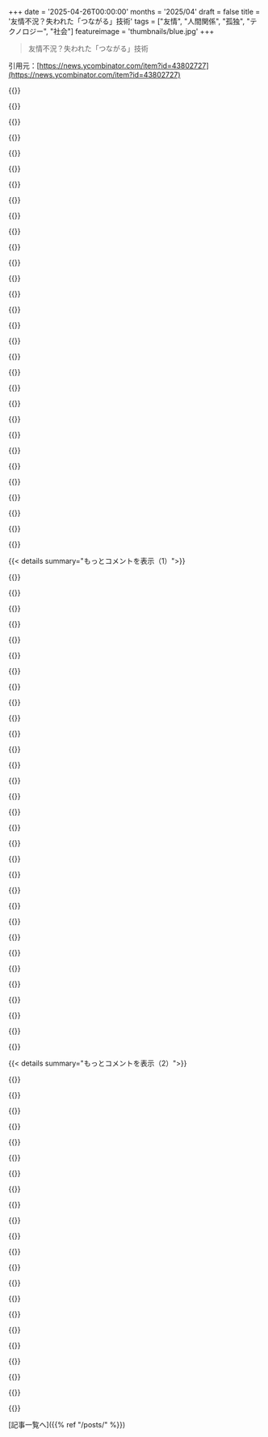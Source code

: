 +++
date = '2025-04-26T00:00:00'
months = '2025/04'
draft = false
title = '友情不況？失われた「つながる」技術'
tags = ["友情", "人間関係", "孤独", "テクノロジー", "社会"]
featureimage = 'thumbnails/blue.jpg'
+++

> 友情不況？失われた「つながる」技術

引用元：[https://news.ycombinator.com/item?id=43802727](https://news.ycombinator.com/item?id=43802727)




{{<matomeQuote body="USでは、末期の個人主義が原因だと思うんだ。コミュニティより自分優先で、ネットのおかげで人と会わずに済むようになった。記事は若者の現象って言ってるけど、俺も悩んでる。大人の友情って築くのにエネルギーいるよね。近所の人に挨拶はするけど、深い友情には投資しない。これってまさに個人主義を続けてるって分かってるんだけどさ。" userName="dm03514" createdAt="2025/04/26 12:24:52" color="#ff5c5c">}}




{{<matomeQuote body="コミュニティへの依存が減ったのは、人種差別撤廃から始まったって感じる人もいるみたい。昔はみんなが使うプールや施設があったのに、それが無くなった。今は近所で集まるとこも無いし、子供も外で遊ばない。「共同体で子育て」なんて笑われるくらい個人主義になったよね。社会的に見て、すごく不健全な状態だと思うよ。" userName="redczar" createdAt="2025/04/26 12:41:51" color="">}}




{{<matomeQuote body="依存度が低いだけじゃなくて、退屈な時間がないのも原因だよ。昔はバスの中とか週末何もすることない時に友達に連絡してた。でも今はそういう時間が全部スマホ（Instagram）に持ってかれる。週末暇でもNetflix見ちゃう。退屈で考える時間があるからこそ行動するのに、それが奪われてるんだ。不安になる人が増えたのも、この退屈な時間の無さが原因かもしれないね。" userName="kace91" createdAt="2025/04/26 12:44:01" color="#38d3d3">}}




{{<matomeQuote body="記事の「若者の現象」ってのは当たってると思う。俺もそう見てるよ。子供が友達を作ることでコミュニティと繋がる大人が多いんだ。子供が一緒に遊ぶと、親も話さなきゃいけなくなるし。俺が見てる25-40歳くらいの親は、正直言って全然社交的じゃないね。スマホ見て、その場を早く終わらせたいって感じ。でも50-70歳の祖父母が連れてきてる子は、親よりずっと社交的で、こっちも話しやすい。俺（40代半ば）の個人的な観察だけど、この年代の態度の違いは明らかだよ。" userName="ryandrake" createdAt="2025/04/26 16:53:03" color="#ff5c5c">}}




{{<matomeQuote body="スマホとかだけじゃないんだよね。俺はボロい家買っちゃって、毎週末とか仕事終わりも修理してる。彼女も園芸とかアクアリウムとか時間かかる趣味があるし、子供もまだ小さい。だから自由な時間は本当に貴重なんだ。友達と遊ぶ時間なんて、なかなか作れないよ。" userName="paulryanrogers" createdAt="2025/04/26 12:51:47" color="">}}




{{<matomeQuote body="あの人たちが反社会的なんじゃなくて、ただあなたに社交的じゃないだけかもよ！ 子供が一緒に遊んでても、あなたを楽しませる義務なんてないんだから。" userName="tdrz" createdAt="2025/04/26 19:56:54" color="">}}




{{<matomeQuote body="もしそれがホントならUSだけの問題になるはずだよね。でも違うじゃん。人種差別撤廃なんてなかった場所でも、同じこと起きてるんだからさ。" userName="graemep" createdAt="2025/04/26 22:08:05" color="">}}




{{<matomeQuote body="Covidの後、特にミレニアル世代は友達付き合いが難しくなったよね。また始めるのがギクシャクする。でも、こっちから連絡するとほとんどの人が喜んでくれるんだ。昔みたいに自分から誘うようにした。多くの人は寂しいけど、友達作りに努力したくないみたい。でも、自分から始める人（initiator）になったっていいじゃん。皆孤独だけど、始めるのが難しい人が多い。 initiatorになれば自分も相手も満たされる。孤独でいるより、自分から誘う方がずっとマシだよ。相手からの返報がないとちょっと寂しいけどね。でも、今の時代はこれが普通なのかも。" userName="caseyy" createdAt="2025/04/27 03:33:16" color="#ff33a1">}}




{{<matomeQuote body="昔の人と話したけど、それって差別的な区域分け（red-lining）や白人の郊外移住（white flight）のことかもね。都市や学校で人種差別が無くなるのを見て、郊外に移って、そこでまた有色人種を排除したんだ。たとえこれが原因じゃないとしても、根本には臆病さと人種差別、つまり自分と違う人を恐れる気持ちがあるんじゃない？" userName="paulryanrogers" createdAt="2025/04/26 12:57:20" color="#ff5733">}}




{{<matomeQuote body="「あなたを楽しませる義務はない」なんて考え方、基本的な人間関係をすごく皮肉でネガティブに見てるよね。それって人類の基礎なのにさ。最近ネットでよく見るけど、こんな態度なら孤独で友達ができないのも当たり前だと思うよ。" userName="pesus" createdAt="2025/04/26 20:40:07" color="#785bff">}}




{{<matomeQuote body="Desegregationと多文化移民が同時に進んで、施設が匿名性が高くなると嫌な感じになるって話。" userName="typewithrhythm" createdAt="2025/04/26 23:16:13" color="">}}




{{<matomeQuote body="Redditによくある「～する義務はない」って考え方。別に義務じゃなくても優しくできるじゃん？義務だけやっててもつまんないし、非社交的だと思うな。" userName="ryandrake" createdAt="2025/04/26 21:33:47" color="#45d325">}}




{{<matomeQuote body="家賃高すぎ！仕事の近くに住めないから、コミュニティに根付いて時間やお金をかけるなんて無理だよ。" userName="mjevans" createdAt="2025/04/26 12:42:05" color="#ff5733">}}




{{<matomeQuote body="この影響（前のコメントを受けてるかな？）が、アメリカで公共交通機関が廃れて自家用車ばかりになった理由も説明してる気がする。" userName="PessimalDecimal" createdAt="2025/04/27 02:25:19" color="">}}




{{<matomeQuote body="Redliningやwhite flightは確かにあった。それ以外にも、市が公共施設への資金を減らしたり、Elks Lodgesみたいなクラブが女性や黒人を受け入れたら衰退したんだよ。" userName="redczar" createdAt="2025/04/26 13:01:25" color="">}}




{{<matomeQuote body="Attention economyだけじゃなくて、インターネット自体が友達と過ごす時間を奪ったと思うな。だって、ネットには面白すぎるものが多すぎるんだもん。" userName="creata" createdAt="2025/04/26 12:51:49" color="#ff5c5c">}}




{{<matomeQuote body="Amishはたった8日で製材所をみんなで建て直したんだって。個人じゃなくて、みんなで協力してやらないとね。Amishすごい。" userName="FollowingTheDao" createdAt="2025/04/26 12:58:51" color="#ff5c5c">}}




{{<matomeQuote body="シンガポールみたいに多文化でもうまくやってる国もあるんだから、多文化主義が悪いわけじゃない。でも、客観的に見て悪い文化もあるのは事実。アメリカ人はおしり洗わないとかね。文化批判するとすぐRacistって言われるから、ちゃんと話せないのが残念だよ。（※200字以内に要約）" userName="Der_Einzige" createdAt="2025/04/27 05:02:27" color="">}}




{{<matomeQuote body="white flightやred-liningはあったけど、それが今の孤独の主な原因じゃないと思う。差別がなくても友達は作れるし、誰と付き合うかは個人の自由でしょ。" userName="paulryanrogers" createdAt="2025/04/26 13:20:46" color="">}}




{{<matomeQuote body="法律が変わってプールやクラブが女性やマイノリティを受け入れ始めたら、白人男性は利用をやめたんだよ。市も資金を減らしたし、クラブ会員も激減。公民権運動への反発で、みんなで何かするって考えがダメになったんだ。" userName="redczar" createdAt="2025/04/26 13:58:47" color="#45d325">}}




{{<matomeQuote body="そんなの全く必要ないよ。一時的に借りてる人の方が、10年も家を持ってる人より良いコミュニティメンバーになってるの見たことあるし。寮でできるコミュニティ見てみろよ" userName="kortilla" createdAt="2025/04/27 00:21:32" color="">}}




{{<matomeQuote body="イニシエートするのはいいことだと思うよ。みんなができるわけじゃないみたいだし、社交不安上がってるのかな。前は社交的だったけど、コロナで会いにくくなって悪習慣がついちゃった。いつも自分から誘うのはしんどい時もあるんだよね。一方的な関係だと心が満たされない。昔みたいにはもう戻れないし、裏切りとかもあって、一方的なやり取りに感情的な余裕がないんだ。同じ状況から抜け出した人いる？" userName="stuxnet79" createdAt="2025/04/27 04:23:36" color="#ff33a1">}}




{{<matomeQuote body="＞ 昔はコミュニティプールとかレクセンターがあった。ゴミ収集は市のサービスだった。救急車は無料だった。ー僕がUSで住んでた場所だと、救急車無料以外は今でも全部そうだよ。救急車の費用は、人種差別解消よりUSの健康保険の進化と関係あると思うな" userName="thayne" createdAt="2025/04/27 03:32:09" color="">}}




{{<matomeQuote body="正直、Facebookのアルゴリズム崩壊と関係あると思う。最初の10年くらいは繋がるのに良かったけど、収益化でひどくなった。みんなが若い頃の自分みたいに孤立してるの見るのが怖い。トラウマとか拒絶が大規模に起きてるのかな。前は人との関わり避けてたけど、今は他人とのちょっとした交流に喜びを感じる。小話が反抗に見えるくらい" userName="AtlasBarfed" createdAt="2025/04/27 04:41:41" color="#ff5c5c">}}




{{<matomeQuote body="救急車は市のサービスで保険とは関係なかったんだよ。市のサービスの縮小は人種差別解消の後に起こったんだ" userName="redczar" createdAt="2025/04/27 03:53:31" color="">}}




{{<matomeQuote body="寮は良い例じゃないな。みんな一時的なコミュニティだと思ってるし。Fraternal organizationsみたいな大きな組織とは違うよ。アパートや家だと、いつ引っ越すか分からないでしょ。来年か、4−5年後か、10年後か。賃上げとか仕事でまた引っ越す大変さを経験しないといけないし" userName="mjevans" createdAt="2025/04/27 14:34:08" color="">}}




{{<matomeQuote body="＞「彼は親切にする義務も社交的になる義務もフレンドリーにする義務もない」っていうのはすごくReddit的な考え方だね<br>このスレッド見てるとHacker News的な考え方でもあるけどね。HNの人たちがなんでRedditのことそんなに見下すのか理解できないよ、ここだって全然マシじゃないのに" userName="fknorangesite" createdAt="2025/04/27 16:16:05" color="">}}




{{<matomeQuote body="私たちユーザーのせい？それとも企業のせい？<br>例えばデートアプリ見て。今「ひどい」って言われてるでしょ。昔はオンラインでも結構うまくいってたのに、Match Groupが買収して全部「エンシッティフィケーション」したんだ。使う人を引き留めて利益を出すために、良い関係を作るのを妨げるように。SNSも同じ進化を辿ったと思う。<br>昔のFacebookは友達の投稿を見る場所だったけど、今は広告と高齢者のミームだらけ。InstagramもSnapchatもTikTokのエンシッティフィケーションモデルを真似た。昔のSNSはプロフィール、ウォール、友達だけのフィードがあって、友達と繋がるのに役立つツールだったんだ。今のアプリはそうじゃないのに「ソーシャルネットワーキングアプリ」って呼ばれてる。だからオンラインで繋がるのが難しいんだと思う" userName="derefr" createdAt="2025/04/26 21:03:55" color="#38d3d3">}}




{{<matomeQuote body="趣味に友達を巻き込むといいよ。実際、男って目標があった方がつるむの得意なんだ。うちの義理の兄弟も何十年も誘い断ってたけど、ちょっとした家とか車の修理が必要になった途端、全部放り出して一日中来てくれたもん。" userName="bilsbie" createdAt="2025/04/26 15:36:57" color="">}}




{{<matomeQuote body="現代の友情の期待値が高すぎると思う。Hollywood基準だと親しい友達なんていない。友達は大体入れ替わるもので、それでいい。年を取ったらコミュニティを探すのが大事。スポーツとかイベントに繰り返し顔を出すこと。The Friendship Recessionはなぜ起きた？友情には努力と勇気が必要で、YouTubeとかTikTokより大変だから、多くの人が避けるんじゃないかな。それが原因だと思う。" userName="prhn" createdAt="2025/04/26 12:45:15" color="#ff5733">}}




{{< details summary="もっとコメントを表示（1）">}}

{{<matomeQuote body="＞＞親しい友達って何？Hollywood基準だとたぶんいない。私も全く同じ結論で、多くの人が言う”友情”は現実とは違うと思う。この非現実的な期待が、実際の友情をダメにしてるんだ。<br>理論上の友情は完璧で努力いらずだけど、現実的な友情は一時的だったり、どちらかが頑張ったり、避ける話題があったり、関係が終わったりする。これが現実だよ。" userName="zug_zug" createdAt="2025/04/26 13:22:34" color="#ff5733">}}




{{<matomeQuote body="コメント3の言う理論上も現実的という友情も、実際の友情やHollywoodの友情とは違う。<br>実際の友情は困難を乗り越え、努力が必要なものだ。嫉妬もあるが乗り越えるべき。時代を超えて不滅ではなく、終わることもある。完璧でバランスが取れているわけでもない。困っている友達を助けるのはHollywoodの定番だ。コメント3の”現実的な友情”は知人だよ。コメント3の意見は自己投影で、自己反省が必要じゃないかな。" userName="closewith" createdAt="2025/04/26 13:53:05" color="#ff33a1">}}




{{<matomeQuote body="うーん、それはちょっと防衛的な反応に見えるな。多分自己反省が必要なんじゃない？<br>友情が取引的なものかもしれないって考えは、正面から向き合うには怖すぎるかな？このトピックに関する示唆に富む科学的な話がここにあるよ：https://www.thecut.com/2016/05/half-of-your-friends-probably..." userName="zug_zug" createdAt="2025/04/26 20:15:26" color="">}}




{{<matomeQuote body="君が返信したコメント（コメント4）は、友情が取引的かどうかって話じゃないよ。彼らは君の理論上の友情と”現実的”な友情が、いかにダメで非現実的な定義かってのを詳しくリストアップしてたんだ。もし君に君の二番目の定義（現実的）より、一番目の定義（理論的）に近い友達がいないなら、君には親しい友達がいたことがないんだよ。これは恥ずかしいことじゃないけど、考えるべきことだね。" userName="christianqchung" createdAt="2025/04/27 01:28:26" color="">}}




{{<matomeQuote body="＞友情が取引的？<br>防衛的じゃなくて、君の妄想みたいな考え方から抜け出させようとしたんだ。現実の友情は君の言う特徴どれも持ってないし、それは世界観を歪めてる。現実の友情がHollywood神話だって言うのは、人生の素晴らしいことから自分を閉め出すことになる。そんなこと自分にするなよ。<br>＞研究は大学生84人<br>いい加減にしろ、ネットから離れて友達作ってこいよ。" userName="closewith" createdAt="2025/04/26 20:31:27" color="">}}




{{<matomeQuote body="君たち両方の意見、面白かったよ。どっちの言い分も分かるな。<br>結局のところ、だ？うん、たぶん俺たちみんな外に出て人に会うべきだって良いリマインダーになったってことかな。" userName="dripdry45" createdAt="2025/04/27 09:41:21" color="">}}




{{<matomeQuote body="＞いい加減にしろよ、ネットから離れて友達作ってこいよ。<br>おっと、図星だったか？君は賢いから、自分が信じない考えを持ってるってだけで、人の気持ちを傷つけようとしてはいけないって分かってるはずだけどな。" userName="zug_zug" createdAt="2025/04/27 03:43:05" color="">}}




{{<matomeQuote body="＞おっと、図星だったか？<br>いや、君はここでのトーンを読み違えてるよ。もっと穏やかな父親のような後押しなんだ。<br>確証バイアスに惑わされて孤独な人生を送らないでほしい。特に大学生のちょっとした研究に基づくならなおさらだ。<br>現実の友情を経験したことがないって認めるより、フィクションの中にしか存在しないって信じる方が慰めになるのは分かるけど、長い目で見ればこの信念は君を傷つけるだけだよ。" userName="closewith" createdAt="2025/04/27 04:31:30" color="">}}




{{<matomeQuote body="パターナリズムはどんな形でも表面的には良くないね。君はこのコメントにかなりイラついたみたいだね。" userName="Der_Einzige" createdAt="2025/04/27 05:08:02" color="">}}




{{<matomeQuote body="たぶん、これはプロジェクションじゃないかな。君のコメントからすると、もしかしたら親身なアドバイスが必要なのかもね。" userName="closewith" createdAt="2025/04/27 05:19:18" color="">}}




{{<matomeQuote body="「その関係がお互いにとって健全かどうかは分からない」って意見だけど、俺の30年来の親友は中学時代に俺がwarezを配ってたのがきっかけで知り合ったんだ。<br>俺が何か役立つものを持ってたから、そいつは俺と付き合い続けたかったんだよね。それがもっと意味のある関係に発展していったんだ。" userName="Braxton1980" createdAt="2025/04/26 21:04:35" color="#ff5733">}}




{{<matomeQuote body="異論はないけど、君が理論的に定義したような友情は確かに俺にもあるよ。それがどれだけ珍しいことかはよく分かってるつもりだ。" userName="subpixel" createdAt="2025/04/26 14:16:25" color="">}}




{{<matomeQuote body="実際のところ映画とか最近のドラマ見てるのかなって思うよ。俺が見てるやつには、君が説明するような友情は出てこないからね。<br>映画の友情ってのは、気楽でも健康的でもないんだ。ドラマやコメディを作るために、衝突とか性格の問題がある。<br>正直、君がどんなテレビ見てるのか知らないけど…俺が見てるものとは全然違うね。" userName="watwut" createdAt="2025/04/27 13:57:52" color="">}}




{{<matomeQuote body="俺には最初の基準みたいな友達がいるけど、そいつらも俺も全然Hollywoodっぽくないよ。" userName="msephton" createdAt="2025/04/27 03:52:57" color="">}}




{{<matomeQuote body="失礼だけど、これはかなり悲しくて本音が出てるコメントだと思う。でも、君のHollywood的な友達の定義は俺の友達には当てはまるね。君はもしかしたら、友情じゃなくてただの知り合いしか経験したことないんじゃないかな、と思ったりするよ。" userName="closewith" createdAt="2025/04/26 13:22:27" color="">}}




{{<matomeQuote body="19歳で体を張ってくれた友達も、40歳になれば守る家族や失うものが増える。<br>遠くにいたり、昔ほど無茶はしなくなる。<br>君も友達がバカな喧嘩で人生を棒に振るのを望まなくなる。<br>支えは変わらないけど、それは19歳とは全然違う種類のサポートになるんだ。" userName="michaelt" createdAt="2025/04/26 21:30:48" color="#38d3d3">}}




{{<matomeQuote body="俺は40歳だよ。19の頃は友達のために体を張ったりはしなかったけど、今では同じ友達が離婚とかガンとか死とかに直面したら支えてる。向こうも俺にしてくれる。<br>家族より近い友達もいる。それは運もあるけど、意図して築いたものもあるんだ。" userName="zemvpferreira" createdAt="2025/04/26 22:26:49" color="#45d325">}}




{{<matomeQuote body="親友は時々「今日のお昼何食べた？」とか聞いてくるよ。酔っぱらって昔の楽しかった思い出をメッセージすることもある。<br>物事は君が考えてるほど複雑じゃなくていいんだ。ただシンプルなことを感謝するだけでも、ずっとうまくいくかもしれないよ。" userName="tokioyoyo" createdAt="2025/04/27 10:18:50" color="#38d3d3">}}




{{<matomeQuote body="親友がたまにランチ何食べたか聞いてくるんだよね。これが本当の友達って感じ。" userName="rokhayakebe" createdAt="2025/04/27 13:06:23" color="">}}




{{<matomeQuote body="喧嘩で”かばってくれる”っていうのは、ちょっと大げさだと思ってたよ。まさかホントに、くだらない揉め事で捕まるようなリスクを冒す友達が欲しいわけじゃないし。19の時だってそうだったよ。" userName="SamBam" createdAt="2025/04/27 02:02:07" color="">}}




{{<matomeQuote body="＞年取ると友達探し難しいよね。スポーツとかトリビアとか、既存のコミュニティに何度も参加するのが大事。<br>記事も似てるけど、友情を無理に作るのって浅い関係にしかならないと思う。今の友情は雑談ばかりだけど、Carl Jungはそれ無意味って言ってるしね。" userName="benfortuna" createdAt="2025/04/26 15:26:36" color="#ff5c5c">}}




{{<matomeQuote body="＞もしHollywoodの基準で見るなら、たぶん俺たちの中に親友はいないだろうね。<br>俺はたぶん社交スキルは下の方だけど、困ってた時に助けてくれた友達のために、かなりバカなこといくつかやったことあるよ。Hollywoodの言う”親友”って考え方、他の大事な関係の描写よりも、俺のこれまでの人生経験にはずっと近いんだ。" userName="barry-cotter" createdAt="2025/04/26 13:16:27" color="#38d3d3">}}




{{<matomeQuote body="20代で始まった友情って、よくこういうノリだよね。30代だと、少なくとも口だけは達者。40代になったら、そんなこと気にしないだろうな。それ以降の人生は経験してないけど、”20代の頃の期待値と比べて友情を評価する”っていう傾向は、間違いなく負け戦みたいに思えるよ。" userName="jvanderbot" createdAt="2025/04/26 13:27:56" color="">}}




{{<matomeQuote body="俺、変な映画ばっかり見てたのかな？だって、俺からするとHollywoodの友達の描写って、かなり残念な基準だよ。たいていの描写は、見事なほどひどい友達ばっかりじゃん。" userName="dartharva" createdAt="2025/04/26 14:40:44" color="">}}




{{<matomeQuote body="映画みたいな瞬間的な絆じゃなくて、地味な繰り返しの積み重ねで本当の友情って築かれるんだってことを、みんな過小評価してると思うな。" userName="TimByte" createdAt="2025/04/27 11:00:38" color="">}}




{{<matomeQuote body="あの”親友が10人以上”ってやつ見て、思わず二度見しちゃったよ…。あれって、そもそも全人口から見たらほんの一握りじゃないの？人気のあった学生だって、そんなにたくさんのマジな親友を長く維持できるとは思えないんだけど！" userName="BlueTemplar" createdAt="2025/04/26 13:45:52" color="#785bff">}}




{{<matomeQuote body="うん。思うんだけど、みんながこういう推測とか説明でやりたいことって、友達作りが大変で、時間もかかるし、気まずいし、成功したかどうかのハッキリした基準もない、っていう事実から目をそらしたいんだと思うんだよね。でも、なんだかんだで、それでもやる価値はある。人生みたいにね。" userName="ddr123" createdAt="2025/04/29 02:19:52" color="#ff5c5c">}}




{{<matomeQuote body="＞たぶん映画やテレビだ<br>それ情けない考え方だよ。映画スタジオとインターネット大手はネット上の人間関係に相互に影響を与えてきた。最近結婚までしたしね！責任をなすりつけ合うのは裏目に出ると思う。" userName="alganet" createdAt="2025/04/27 04:17:49" color="#ff5c5c">}}




{{<matomeQuote body="昔は子どもが多いほど家族は豊か、友達が多いほど助け合いが増えてコミュニティも強かった。自分たちで支え合って生きる必要があったから。今の「国家」って考え方が、コミュニティや家族、友達の必要性をなくしてる。クジラが動物を飲み込んで分解しちゃうみたいに、国家も内部の構造を分解して個人にする。コミュニティや友達は個人主義的な国家に反する。最高の国民はつながりも意見もなく、もしかしたら性別もない個々の労働者なんだろうね。" userName="zkmon" createdAt="2025/04/26 13:03:03" color="#ff5733">}}




{{<matomeQuote body="Capitalは生産的な力であるのと同じくらい、破壊的な力でもあるんだよ。" userName="daseiner1" createdAt="2025/04/26 13:36:01" color="">}}

{{</details>}}




{{< details summary="もっとコメントを表示（2）">}}

{{<matomeQuote body="「同じくらい”」ってのはCapitalを甘く見てるね。" userName="__MatrixMan__" createdAt="2025/04/27 03:56:19" color="">}}




{{<matomeQuote body="同意だよ。このサイトの傾向を考えて、「innovation”」についての面倒な返信が続くのを避けるために言葉を濁したんだ。" userName="daseiner1" createdAt="2025/04/27 18:06:50" color="">}}




{{<matomeQuote body="俺、ヘヴィーメタル大好きなんだ。だからMetal pubに行くんだよ。人に出会って、話し合ったり聞いたり。30年以上話してる人もいるけど、毎回新しい人にも会う。また会うか分からない？気にしないね。Physicalなアルバムとかゲームとか本とか貸し借りする。これがお互いの信頼とか知識とか愛情を深めるんだ。色々な話をシェアするし、一緒に何かしてストーリーも作る。こうやって友情ができて続くんだ。これがhumanity。Povertyはデジタル世界だよ。外で会おうぜ！" userName="dazzawazza" createdAt="2025/04/26 12:39:20" color="#38d3d3">}}




{{<matomeQuote body="俺はどっちかっていうとhardcoreだけど、大学出て仕事始めてからショーに行くのをやめたんだ。俺は今40代なんだけどさ、何が言いたいかって、君がまだショーに行けてるのがすごいなってことだよ。" userName="lawgimenez" createdAt="2025/04/26 13:30:21" color="">}}




{{<matomeQuote body="なんでまだショーに行かないのか分からないな、俺の40代で行ってる友達も多分同じこと思うだろうな。全然理解できない概念だわ 笑" userName="queenkjuul" createdAt="2025/04/27 18:44:25" color="">}}




{{<matomeQuote body="Metal pubなんて聞いたことないな。少なくともUSAの田舎にはないよ" userName="01HNNWZ0MV43FF" createdAt="2025/04/26 17:41:47" color="">}}




{{<matomeQuote body="幸いなことにさ、俺はUKのLondonに住んでるんだ．そこにはmetalとかrockとかalternative系のpubがいっぱいあるよ．ほとんどのcityには少なくとも一つはあるんじゃないかな．小さいrural townにはないだろうけどさ😔でもmetal pubなんてあくまでexampleだよ．人がregularly come together just to chew the fatするany activityはonlineでfriendshipsを作るよりbetterだよ．Take care．" userName="dazzawazza" createdAt="2025/04/26 19:36:54" color="">}}




{{<matomeQuote body="Proper small towns no，but my old ”small city”（＜250k）はpretty thrivingなmetal sceneがあったんだよ（but not really one particular bar they centered on）" userName="queenkjuul" createdAt="2025/04/27 18:46:18" color="">}}




{{<matomeQuote body="＞政府がcommunity centers―such as parks，and coffee shops―みたいなthird spacesへのinvestmentとconstructionをslow downさせたから、organic social interactionsのためのless placesになってしまった．<br>って記事にあったんだけど、俺がanecdotal impressionとして感じたのはね、availableなthoseもあんまりuseされてないし、investmentのdropはthatのせいだよ．ここ数年community hallsでa few events organizedしたんだけど、event spacesがjust how availableだったかにstruckされたよ．No conflicts，no competing priorities，nobody using any of the other rooms at the same time，etc．Some communitiesはもうbothering to have community halls at allしないって感じ、as nobody really uses them．<br>Where I live，the local community centresはnot heavily used．Community social eventsはbeing poorly attended due to dwindled．The coffee shops，bars，and pubsはcut seating and replaced it with dedicated pickup areas for those who send in orders or are buying it through a delivery app．Schoolsはcut all manner of parent activities as the parents don’t participate．<br>Same thing for anything that isn’t a flagship park or flagship sports facility．Sure，the top city parksはcrowded，but mostはpretty empty even on sunny days．<br>So I have to ask，is there actually much demand for more social interaction？ As it seems that the dropはmostly in demand，not supply．" userName="MattGaiser" createdAt="2025/04/26 12:10:33" color="#45d325">}}




{{<matomeQuote body="I think this is less about demand，and more about habits．I’ve personally become aware of the fact that I need more social contact． I want to attend events，but never really built the habit of organizing．My exはalways the social instigatorで、I didn’t realize how much I relied on that（we were together for most of my adult life）．The more people I talk to about this，the more I hear them lamenting the lack of in-person gatherings．I think social mediaはkind of filled the need poorly，and this has changed habits．It’s not what people want，but it has them hooked，and IRL gatheringsはsuffered as a result．It reminds me of some of the comments from the younger crowd about TikTok．”I hate it，but I can’t stop using it，because everyone else is on it”．I really think people want real social interaction but have gotten caught in this social media habit that just barely meets the need．Junk food vs．a nutritious meal．I suppose at the end of the day you could still say this means demand is down，but I think there are more layers than that．" userName="haswell" createdAt="2025/04/26 12:21:27" color="#ff33a1">}}




{{<matomeQuote body="Third placesはconvenient for people to go thereじゃないとダメだよ．It needs to be a walking distance away from your home．It’s an extension of your living room．Rentもlowじゃないとso that beveragesはcheap enough for people to drink dailyにならないから．I have recently been to Vietnam and every neighbourhoodはflooded coffee shops and tea cartsだったよ．" userName="enaaem" createdAt="2025/04/27 16:20:40" color="">}}




{{<matomeQuote body="you got cause and effect wrong．desegregationはnot the cause．racismだよ．it takes a lot more than laws to root out racism．" userName="em-bee" createdAt="2025/04/26 20:13:43" color="">}}




{{<matomeQuote body="I think it’s clear that the reason desegregation was the starting pointはracismだよ．" userName="redczar" createdAt="2025/04/26 21:55:07" color="">}}




{{<matomeQuote body="yes，but your wording made it sound like as we should simply have kept segregation and also women out of social life． you can see where not ending segregation would have lead to in south africa． i am sure in the US it would have lead to another civil war． so if we want to fix community life， we need to fix racism．" userName="em-bee" createdAt="2025/04/27 01:13:27" color="">}}




{{<matomeQuote body="これって、2023年のFloyd Riots真っ只中に見たツイート思い出すな。<br>あのツイート、今は残念ながら消されちゃったんだけど、郊外化ってアメリカの都市部で治安を維持できないことへの長期的な賭けだって言ってたんだ。<br>要するに、一世代に一回（Floyd riotsの前はRodney King riots）アメリカでは大規模な暴動があって、都市の中心部から歩いて行ける距離に住んでなきゃ暴徒に家を焼かれる心配はないってことをみんな学ぶか思い出して、その後、都市部より郊外の物件への願望がずっと高まるんだよね。" userName="barry-cotter" createdAt="2025/04/26 13:41:12" color="">}}




{{<matomeQuote body="子供がいる人たちが、週6.5時間とか、記事にある今の平均4時間もどうやって友達と過ごす時間を見つけ出したのか全然わかんないんだよね。<br>平日なんて、朝から晩まで仕事と育児、家事で分刻みのスケジュール。<br>自分の時間は夜遅くに少しだけ。<br>週末も、家事や子供の習い事、親戚付き合いで埋まってる。<br>たまにお客さんが来ても、それが毎週数時間になるなんて信じられないな。" userName="oddthink" createdAt="2025/04/26 13:12:45" color="#785bff">}}




{{<matomeQuote body="俺、小さい子供２人とスタートアップ・OSS開発をやってるけど、友達付き合いもしてるよ。<br>週に数時間は友達と会えてると思う。<br>工夫としては、親友と家でテレビ見たり、スポーツで友達作ったり、故郷に戻ったり、子供が寝た後にライブに行ったりしてる。<br>夫婦でお互い友達と会う時間も作ってるし、あと掃除は業者に頼んでる。<br>全部は無理でも、何かを諦めれば時間を作ることは可能だよ。" userName="mikemcquaid" createdAt="2025/04/26 13:33:45" color="#38d3d3">}}




{{<matomeQuote body="俺たちGen X世代がよくやったみたいに、自分たちが友達と会う時に子供も一緒に連れて行くのを復活させるべきだよ。<br>今の親は子供を無視できないけど、子供には、自分が世界の中心じゃないって感覚を教えるのも大事。<br>親が自分の社交を楽しむ姿を見せる方が、子供にとっても良い影響があると思うんだ。" userName="bentt" createdAt="2025/04/26 19:25:00" color="#ff5733">}}




{{<matomeQuote body="俺はスコットランドに住んでるよ。<br>ここでの高コスト生活は、一番家賃が高い街に住んでるのに、そこまで高くはないんだよね。<br>俺がアメリカに住んでない理由の一つは、給料が俺の２倍から４倍もあるのに、友達に会う時間がないように見える人がアメリカにはたくさんいるのをよく目にするからなんだ。" userName="mikemcquaid" createdAt="2025/04/26 17:58:28" color="">}}




{{<matomeQuote body="君が子供を育てながら色々やってるって言ってるけど、具体的に何が違うの？<br>単に掃除を業者に頼んでるだけ？<br>１歳と５歳の子がいる父親として、朝６時から夜１０時まで忙しい俺には、君の話は信じられないんだ。<br>元の投稿者と同じ気持ちだよ。" userName="xiande04" createdAt="2025/04/26 16:13:31" color="#38d3d3">}}




{{<matomeQuote body="＞給料が俺の２倍から４倍もあるのに、友達に会う時間がないように見える人がアメリカにはたくさんいる<br>これって単なる選択だけどね。<br>アメリカ人が絶対選びたがる選択だけど、それでも選択だってことには変わりない。<br>Redditで誰かが、生きるのに最低限必要な固定費だけで年間７万ドルかかるって主張してたけど、それはあくまで最低ラインだ。<br>一方で、俺はあり得ないくらい贅沢な暮らしだと思ってるけど、年間合計でも６万ドルも使ってないんだ。<br>https://youtube.com/watch?v=DwlQ_5A2mKU<br>この動画は、月に２２００ドル稼いで、全く費用がかからない（親が全部払ってる）のに、深刻な金銭問題を抱えてる人の話だよ。" userName="astura" createdAt="2025/04/26 18:35:24" color="#45d325">}}

{{</details>}}



[記事一覧へ]({{% ref "/posts/" %}})
